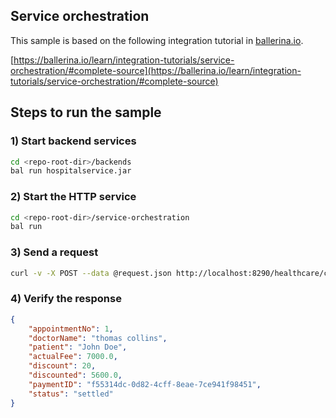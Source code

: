## Service orchestration
This sample is based on the following integration tutorial in [ballerina.io](https://ballerina.io).

[https://ballerina.io/learn/integration-tutorials/service-orchestration/#complete-source](https://ballerina.io/learn/integration-tutorials/service-orchestration/#complete-source)

## Steps to run the sample

### 1) Start backend services

```bash
cd <repo-root-dir>/backends
bal run hospitalservice.jar
```

### 2) Start the HTTP service

```bash
cd <repo-root-dir>/service-orchestration
bal run
```

### 3) Send a request
```sh
curl -v -X POST --data @request.json http://localhost:8290/healthcare/categories/surgery/reserve --header "Content-Type:application/json"
```

### 4) Verify the response
```json
{
    "appointmentNo": 1,
    "doctorName": "thomas collins",
    "patient": "John Doe",
    "actualFee": 7000.0,
    "discount": 20,
    "discounted": 5600.0,
    "paymentID": "f55314dc-0d82-4cff-8eae-7ce941f98451",
    "status": "settled"
}
```